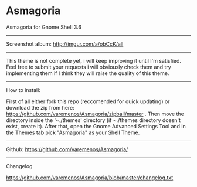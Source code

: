 Asmagoria
=========

Asmagoria for Gnome Shell 3.6

--------------------------------------------------------------------------------------------

Screenshot album: http://imgur.com/a/obCcK/all

--------------------------------------------------------------------------------------------

This theme is not complete yet, i will keep improving it until I'm satisfied. Feel free to submit your requests i will obviously check them and try implementing them if I think they will raise the quality of this theme.

--------------------------------------------------------------------------------------------

How to install:

First of all either fork this repo (reccomended for quick updating) or download the zip from here: https://github.com/varemenos/Asmagoria/zipball/master .
Then move the directory inside the '~./themes' directory (if ~./themes directory doesn't exist, create it).
After that, open the Gnome Advanced Settings Tool and in the Themes tab pick "Asmagoria" as your Shell Theme.

--------------------------------------------------------------------------------------------

Github:
https://github.com/varemenos/Asmagoria/

--------------------------------------------------------------------------------------------

Changelog

https://github.com/varemenos/Asmagoria/blob/master/changelog.txt
